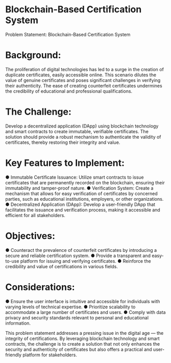 # Blockchain-Based Certification System
Problem Statement: Blockchain-Based Certification System

# Background:

The proliferation of digital technologies has led to a surge in the creation of duplicate certificates, easily accessible online. This scenario dilutes the value of genuine certificates and poses significant challenges in verifying their authenticity. The ease of creating counterfeit certificates undermines the credibility of educational and professional qualifications.

# The Challenge:

Develop a decentralized application (DApp) using blockchain technology and smart contracts to create immutable, verifiable certificates. The solution should provide a robust mechanism to authenticate the validity of certificates, thereby restoring their integrity and value.

# Key Features to Implement:
●	Immutable Certificate Issuance: Utilize smart contracts to issue certificates that are permanently recorded on the blockchain, ensuring their immutability and tamper-proof nature.
●	Verification System: Create a mechanism that allows for easy verification of certificates by concerned parties, such as educational institutions, employers, or other organizations.
●	Decentralized Application (DApp): Develop a user-friendly DApp that facilitates the issuance and verification process, making it accessible and efficient for all stakeholders.

# Objectives:
●	Counteract the prevalence of counterfeit certificates by introducing a secure and reliable certification system.
●	Provide a transparent and easy-to-use platform for issuing and verifying certificates.
●	Reinforce the credibility and value of certifications in various fields.

# Considerations:
●	Ensure the user interface is intuitive and accessible for individuals with varying levels of technical expertise.
●	Prioritize scalability to accommodate a large number of certificates and users.
●	Comply with data privacy and security standards relevant to personal and educational information.

This problem statement addresses a pressing issue in the digital age — the integrity of certifications. By leveraging blockchain technology and smart contracts, the challenge is to create a solution that not only enhances the security and authenticity of certificates but also offers a practical and user-friendly platform for stakeholders.

